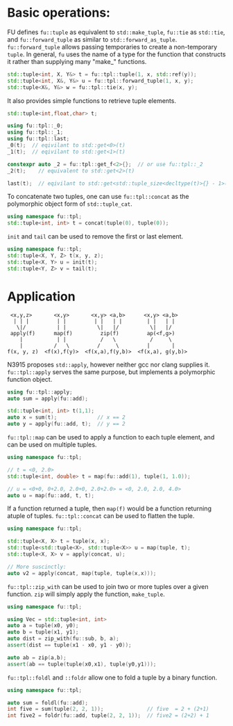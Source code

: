 
# Basic operations:

FU defines `fu::tuple` as equivalent to `std::make_tuple`, `fu::tie` as `std::tie`, and `fu::forward_tuple` as similar to `std::forward_as_tuple`. `fu::forward_tuple` allows passing temporaries to create a non-temporary `tuple`. In general, `fu` uses the name of a type for the function that constructs it rather than supplying many "make_" functions.

```c++
std::tuple<int, X, Y&> t = fu::tpl::tuple(1, x, std::ref(y));
std::tuple<int, X&, Y&> u = fu::tpl::forward_tuple(1, x, y);
std::tuple<X&, Y&> w = fu::tpl::tie(x, y);
```

It also provides simple functions to retrieve tuple elements.

```c++
std::tuple<int,float,char> t;

using fu::tpl::_0;
using fu::tpl::_1;
using fu::tpl::last;
_0(t);  // eqivilant to std::get<0>(t)
_1(t);  // eqivilant to std::get<1>(t)

constexpr auto _2 = fu::tpl::get_f<2>{};  // or use fu::tpl::_2
_2(t);    // equivalent to std::get<2>(t)

last(t);  // eqivilant to std::get<std::tuple_size<decltype(t)>{} - 1>(t)
```

To concatenate two tuples, one can use `fu::tpl::concat` as the polymorphic object form of `std::tuple_cat`.

```c++
using namespace fu::tpl;
std::tuple<int, int> t = concat(tuple(0), tuple(0));
```

`init` and `tail` can be used to remove the first or last element.

```c++
using namespace fu::tpl;
std::tuple<X, Y, Z> t(x, y, z);
std::tuple<X, Y> u = init(t);
std::tuple<Y, Z> v = tail(t);
```

# Application

```
 <x,y,z>       <x,y>       <x,y> <a,b>      <x,y> <a,b>
  | | |         | |         | |   | |        | |   | | 
   \|/          | |          \|   |/          \|   |/  
 apply(f)      map(f)         zip(f)         ap(<f,g>)
    |           | |           /   \           /     \
    |          /   \         /     \         |       |
f(x, y, z)  <f(x),f(y)>  <f(x,a),f(y,b)>  <f(x,a), g(y,b)>
```

N3915 proposes `std::apply`, however neither gcc nor clang supplies it. `fu::tpl::apply` serves the same purpose, but implements a polymorphic function object.

```c++
using fu::tpl::apply;
auto sum = apply(fu::add);

std::tuple<int, int> t(1,1);
auto x = sum(t);             // x == 2
auto y = apply(fu::add, t);  // y == 2
```

`fu::tpl::map` can be used to apply a function to each tuple element, and can be used on multiple tuples.

```c++
using namespace fu::tpl;

// t = <0, 2.0>
std::tuple<int, double> t = map(fu::add(1), tuple(1, 1.0));

// u = <0+0, 0+2.0, 2.0+0, 2.0+2.0> = <0, 2.0, 2.0, 4.0>
auto u = map(fu::add, t, t);
```

If a function returned a tuple, then `map(f)` would be a function returning atuple of tuples. `fu::tpl::concat` can be used to flatten the tuple.

```c++
using namespace fu::tpl;

std::tuple<X, X> t = tuple(x, x);
std::tuple<std::tuple<X>, std::tuple<X>> u = map(tuple, t);
std::tuple<X, X> v = apply(concat, u);

// More suscinctly:
auto v2 = apply(concat, map(tuple, tuple(x,x)));
```

`fu::tpl::zip_with` can be used to join two or more tuples over a given function. `zip` will simply apply the function, `make_tuple`.

```c++
using namespace fu::tpl;

using Vec = std::tuple<int, int>
auto a = tuple(x0, y0);
auto b = tuple(x1, y1);
auto dist = zip_with(fu::sub, b, a);
assert(dist == tuple(x1 - x0, y1 - y0));

auto ab = zip(a,b);
assert(ab == tuple(tuple(x0,x1), tuple(y0,y1)));
```

`fu::tpl::foldl` and `::foldr` allow one to fold a tuple by a binary function.

```c++
using namespace fu::tpl;

auto sum = foldl(fu::add);
int five = sum(tuple(2, 2, 1));              // five  = 2 + (2+1)
int five2 = foldr(fu::add, tuple(2, 2, 1));  // five2 = (2+2) + 1
```



